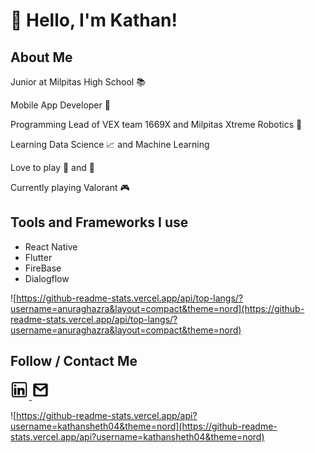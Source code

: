 # :wave: Hello, I'm Kathan!

## About Me 

Junior at Milpitas High School :books:

Mobile App Developer :iphone: 

Programming Lead of VEX team 1669X and Milpitas Xtreme Robotics :robot:

Learning Data Science :chart_with_upwards_trend:  and Machine Learning

Love to play :ping_pong: and :basketball: 

Currently playing Valorant :video_game: 

## Tools and Frameworks I use 

* React Native
* Flutter
* FireBase
* Dialogflow

![https://github-readme-stats.vercel.app/api/top-langs/?username=anuraghazra&layout=compact&theme=nord](https://github-readme-stats.vercel.app/api/top-langs/?username=anuraghazra&layout=compact&theme=nord)

## Follow / Contact Me



<a href="https://www.linkedin.com/in/kathan-sheth-b0a9971b0/">
    <img src="./images/linkedin2.jpg" width="30" height="30"/>
</a>

<a href="https://mail.google.com/mail/?view=cm&source=mailto&to=[sheth.kathan04@gmail.com]">
    <img src="./images/gmail.png" width="28" height="31"/>
</a>


![https://github-readme-stats.vercel.app/api?username=kathansheth04&theme=nord](https://github-readme-stats.vercel.app/api?username=kathansheth04&theme=nord)
